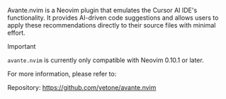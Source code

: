 Avante.nvim is a Neovim plugin that emulates the Cursor AI IDE's functionality. It provides AI-driven code suggestions and allows users to apply these recommendations directly to their source files with minimal effort.


> [!IMPORTANT]
>
> `avante.nvim` is currently only compatible with Neovim 0.10.1 or later.

For more information, please refer to:

Repository: <https://github.com/yetone/avante.nvim>
